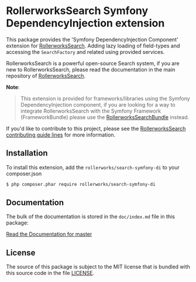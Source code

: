 RollerworksSearch Symfony DependencyInjection extension
=======================================================

This package provides the 'Symfony DependencyInjection Component' extension
for [RollerworksSearch][1]. Adding lazy loading of field-types and accessing
the `SearchFactory` and related using provided services.

RollerworksSearch is a powerful open-source Search system, if you are new to
RollerworksSearch, please read the documentation in the main repository
of [RollerworksSearch][1].

**Note**:

> This extension is provided for frameworks/libraries using the
> Symfony DependencyInjection component, if you are looking for a way to integrate
> RollerworksSearch with the Symfony Framework (FrameworkBundle) please use the
> [RollerworksSearchBundle][3] instead.

If you'd like to contribute to this project, please see the [RollerworksSearch contributing guide lines][2]
for more information.

Installation
------------

To install this extension, add the `rollerworks/search-symfony-di` to your composer.json

```bash
$ php composer.phar require rollerworks/search-symfony-di
```

Documentation
-------------

The bulk of the documentation is stored in the `doc/index.md`
file in this package:

[Read the Documentation for master][4]

License
-------

The source of this package is subject to the MIT license that is bundled
with this source code in the file [LICENSE](LICENSE).

[1]: https://github.com/rollerworks/RollerworksSearch
[2]: https://github.com/rollerworks/RollerworksSearch#contributing
[3]: https://github.com/rollerworks/RollerworksSearchBundle
[4]: https://github.com/rollerworks/rollerworks-search-symfony-di/blob/master/doc/index.md
